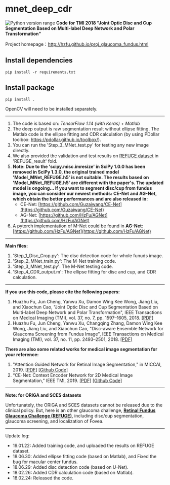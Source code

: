 mnet_deep_cdr
=============
![Python version range](https://img.shields.io/badge/python-2.7%E2%80%933.6+-blue.svg)
**Code for TMI 2018 "Joint Optic Disc and Cup Segmentation Based on Multi-label Deep Network and Polar Transformation"**

Project homepage：http://hzfu.github.io/proj_glaucoma_fundus.html

## Install dependencies

    pip install -r requirements.txt

## Install package

    pip install .

OpenCV will need to be installed separately.

---

1. The code is based on: *TensorFlow 1.14 (with Keras) + Matlab*
2. The deep output is raw segmentation result without ellipse fitting. The Matlab code is the ellipse fitting and CDR calculation (by using PDollar toolbox: https://pdollar.github.io/toolbox/).
3. You can run the 'Step\_3\_MNet\_test.py' for testing any new image directly.
4. We also provided the validation and test results on [REFUGE dataset](https://refuge.grand-challenge.org/home/) in 'REFUGE\_result' fold.
5. **Note: Due to the 'scipy.misc.imresize' in SciPy 1.0.0 has been removed in SciPy 1.3.0, the original trained model 'Model\_MNet\_REFUGE.h5' is not suitable. The results based on 'Model\_MNet\_REFUGE.h5' are different with the paper's. The updated model is ongoing... If you want to segment disc/cup from fundus image, you can consider our newest methods: CE-Net and AG-Net, which obtain the better performances and are also released in:**
	- CE-Net: [https://github.com/Guzaiwang/CE-Net](https://github.com/Guzaiwang/CE-Net) 
	- AG-Net: [https://github.com/HzFu/AGNet](https://github.com/HzFu/AGNet)
6. A pytorch implementation of M-Net could be found in **AG-Net**: [https://github.com/HzFu/AGNet](https://github.com/HzFu/AGNet)


---

**Main files:**

1. 'Step\_1\_Disc\_Crop.py': The disc detection code for whole funuds image.
2. 'Step\_2\_MNet\_train.py': The M-Net training code.
3. 'Step\_3\_MNet\_test.py': The M-Net testing code.
4. 'Step\_4\_CDR\_output.m': The ellipse fitting for disc and cup, and CDR calculation.

---

**If you use this code, please cite the following papers:**

1. Huazhu Fu, Jun Cheng, Yanwu Xu, Damon Wing Kee Wong, Jiang Liu, and Xiaochun Cao, "Joint Optic Disc and Cup Segmentation Based on Multi-label Deep Network and Polar Transformation", IEEE Transactions on Medical Imaging (TMI), vol. 37, no. 7, pp. 1597–1605, 2018. [[PDF]](https://arxiv.org/abs/1801.00926)  
2. Huazhu Fu, Jun Cheng, Yanwu Xu, Changqing Zhang, Damon Wing Kee Wong, Jiang Liu, and Xiaochun Cao, "Disc-aware Ensemble Network for Glaucoma Screening from Fundus Image", IEEE Transactions on Medical Imaging (TMI), vol. 37, no. 11, pp. 2493–2501, 2018. [[PDF]](http://arxiv.org/abs/1805.07549)


**There are also some related works for medical image segmentation for your reference:**

1. "Attention Guided Network for Retinal Image Segmentation," in MICCAI, 2019. [[PDF]](http://arxiv.org/abs/1907.12930) [[Github Code]](https://github.com/Guzaiwang/CE-Net)
2. “CE-Net: Context Encoder Network for 2D Medical Image Segmentation,” IEEE TMI, 2019. [[PDF]](https://arxiv.org/abs/1903.02740) [[Github Code]](https://github.com/HzFu/AGNet)

---

**Note: for ORIGA and SCES datasets**

Unfortunately, the ORIGA and SCES datasets cannot be released due to the clinical policy.
But, here is an other glaucoma challenge, [**Retinal Fundus Glaucoma Challenge (REFUGE)**](https://refuge.grand-challenge.org/home/), including disc/cup segmentation, glaucoma screening, and localization of Fovea. 

---

Update log:

- 19.01.22: Added training code, and uploaded the results on REFUGE dataset.
- 18.06.30: Added ellipse fitting code (based on Matlab), and Fixed the bug for macular center fundus.
- 18.06.29: Added disc detection code (based on U-Net).
- 18.02.26: Added CDR calculation code (based on Matlab).
- 18.02.24: Released the code.

